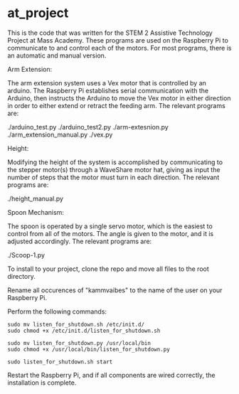 # at_project


This is the code that was written for the STEM 2 Assistive Technology Project at Mass Academy. These programs are used on the Raspberry Pi to communicate to and control each of the motors. For most programs, there is an automatic and manual version.


Arm Extension:

The arm extension system uses a Vex motor that is controlled by an arduino. The Raspberry Pi establishes serial communication with the Arduino, then instructs the Arduino to move the Vex motor in either direction in order to either extend or retract the feeding arm. The relevant programs are:

./arduino_test.py
./arduino_test2.py
./arm-extesnion.py
./arm_extension_manual.py
./vex.py

Height:

Modifying the height of the system is accomplished by communicating to the stepper motor(s) through a WaveShare motor hat, giving as input the number of steps that the motor must turn in each direction. The relevant programs are:

./height_manual.py

Spoon Mechanism:

The spoon is operated by a single servo motor, which is the easiest to control from all of the motors. The angle is given to the motor, and it is adjusted accordingly. The relevant programs are:

./Scoop-1.py








To install to your project, clone the repo and move all files to the root directory. 

Rename all occurences of "kammvaibes" to the name of the user on your Raspberry Pi.

Perform the following commands:

```
sudo mv listen_for_shutdown.sh /etc/init.d/
sudo chmod +x /etc/init.d/listen_for_shutdown.sh

sudo mv listen_for_shutdown.py /usr/local/bin
sudo chmod +x /usr/local/bin/listen_for_shutdown.py

sudo listen_for_shutdown.sh start
```

Restart the Raspberry Pi, and if all components are wired correctly, the installation is complete.
